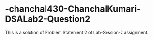 # -chanchal430-ChanchalKumari-DSALab2-Question2
This is a solution of Problem Statement 2 of Lab-Session-2 assignment. 
